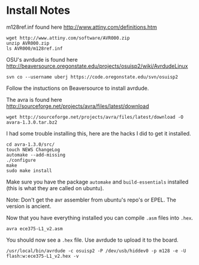 Install Notes
=============
m128ref.inf found here http://www.attiny.com/definitions.htm

    wget http://www.attiny.com/software/AVR000.zip
    unzip AVR000.zip
    ls AVR000/m128ref.inf

OSU's avrdude is found here http://beaversource.oregonstate.edu/projects/osuisp2/wiki/AvrdudeLinux

    svn co --username uberj https://code.oregonstate.edu/svn/osuisp2

Follow the instuctions on Beaversource to install avrdude.

The avra is found here http://sourceforge.net/projects/avra/files/latest/download

    wget http://sourceforge.net/projects/avra/files/latest/download -O avara-1.3.0.tar.bz2

I had some trouble installing this, here are the hacks I did to get it installed.

    cd avra-1.3.0/src/
    touch NEWS ChangeLog
    automake --add-missing
    ./configure
    make
    sudo make install

Make sure you have the package `automake` and `build-essentials` installed (this is what they are called on ubuntu).


Note: Don't get the avr assembler from ubuntu's repo's or EPEL. The version is ancient.

Now that you have everything installed you can compile `.asm` files into `.hex`.

    avra ece375-L1_v2.asm

You should now see a `.hex` file. Use avrdude to upload it to the board.

    /usr/local/bin/avrdude -c osuisp2 -P /dev/usb/hiddev0 -p m128 -e -U flash:w:ece375-L1_v2.hex -v


